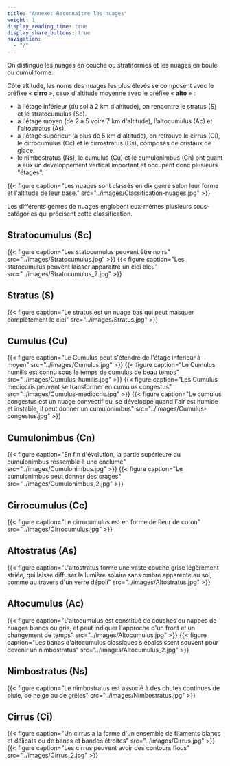 ```yaml
---
title: "Annexe: Reconnaître les nuages"
weight: 1
display_reading_time: true
display_share_buttons: true
navigation:
  - "/"
---
```

On distingue les nuages en couche ou stratiformes et les nuages en boule ou cumuliforme.

Côté altitude, les noms des nuages les plus élevés se composent avec le préfixe « **cirro** », ceux d'altitude moyenne avec le préfixe « **alto** » :

- à l'étage inférieur (du sol à 2 km d'altitude), on rencontre le stratus (S) et le stratocumulus (Sc).
- à l'étage moyen (de 2 à 5 voire 7 km d'altitude), l'altocumulus (Ac) et l'altostratus (As).
- à l'étage supérieur (à plus de 5 km d'altitude), on retrouve le cirrus (Ci), le cirrocumulus (Cc) et le cirrostratus (Cs), composés de cristaux de glace.
- le nimbostratus (Ns), le cumulus (Cu) et le cumulonimbus (Cn) ont quant à eux un développement vertical important et occupent donc plusieurs "étages".

{{< figure caption="Les nuages sont classés en dix genre selon leur forme et l'altitude de leur base." src="../images/Classification-nuages.jpg" >}}

Les différents genres de nuages englobent eux-mêmes plusieurs sous-catégories qui précisent cette classification.

## Stratocumulus (Sc)
{{< figure caption="Les statocumulus peuvent être noirs" src="../images/Stratocumulus.jpg" >}}
{{< figure caption="Les statocumulus peuvent laisser apparaitre un ciel bleu" src="../images/Stratocumulus_2.jpg" >}}

## Stratus (S)
{{< figure caption="Le stratus est un nuage bas qui peut masquer complètement le ciel" src="../images/Stratus.jpg" >}}

## Cumulus (Cu)
{{< figure caption="Le Cumulus peut s'étendre de l'étage inférieur à moyen" src="../images/Cumulus.jpg" >}}
{{< figure caption="Le Cumulus humilis est connu sous le temps de cumulus de beau temps" src="../images/Cumulus-humilis.jpg" >}}
{{< figure caption="Les Cumulus mediocris peuvent se transformer en cumulus congestus" src="../images/Cumulus-mediocris.jpg" >}}
{{< figure caption="Le cumulus congestus est un nuage convectif qui se développe quand l'air est humide et instable, il peut donner un cumulonimbus" src="../images/Cumulus-congestus.jpg" >}}

## Cumulonimbus (Cn)
{{< figure caption="En fin d'évolution, la partie supérieure du cumulonimbus ressemble à une enclume" src="../images/Cumulonimbus.jpg" >}}
{{< figure caption="Le cumulonimbus peut donner des orages" src="../images/Cumulonimbus_2.jpg" >}}

## Cirrocumulus (Cc)
{{< figure caption="Le cirrocumulus est en forme de fleur de coton" src="../images/Cirrocumulus.jpg" >}}

## Altostratus (As)
{{< figure caption="L'altostratus forme une vaste couche grise légèrement striée, qui laisse diffuser la lumière solaire sans ombre apparente au sol, comme au travers d'un verre dépoli" src="../images/Altostratus.jpg" >}}

## Altocumulus (Ac)
{{< figure caption="L'altocumulus est constitué de couches ou nappes de nuages blancs ou gris, et peut indiquer l'approche d'un front et un changement de temps" src="../images/Altocumulus.jpg" >}}
{{< figure caption="Les bancs d'altocumulus classiques s'épaississent souvent pour devenir un nimbostratus" src="../images/Altocumulus_2.jpg" >}}

## Nimbostratus (Ns)
{{< figure caption="Le nimbostratus est associé à des chutes continues de pluie, de neige ou de grêles" src="../images/Nimbostratus.jpg" >}}

## Cirrus (Ci)
{{< figure caption="Un cirrus a la forme d'un ensemble de filaments blancs et délicats ou de bancs et bandes étroites" src="../images/Cirrus.jpg" >}}
{{< figure caption="Les cirrus peuvent avoir des contours flous" src="../images/Cirrus_2.jpg" >}}
